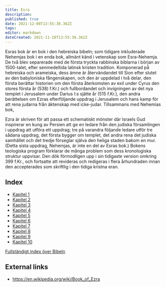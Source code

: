 ```yaml
---
title: Esra
description: 
published: true
date: 2021-12-08T13:55:38.362Z
tags: 
editor: markdown
dateCreated: 2021-11-28T13:55:38.362Z
---
```


Esras bok är en bok i den hebreiska bibeln; som tidigare inkluderade Nehemjas bok i en enda bok, allmänt känd i vetenskap som Esra–Nehemja. De två blev separerade med de första tryckta rabbinska biblarna i början av 1500-talet, efter senmedeltida latinsk kristen tradition. Komponerad på hebreiska och arameiska, dess ämne är återvändandet till Sion efter slutet av den babyloniska fångenskapen, och den är uppdelad i två delar, den första berättar historien om den första återkomsten av exil under Cyrus den stores första år (538) f.Kr.) och fullbordandet och invigningen av det nya templet i Jerusalem under Darius I:s sjätte år (515 f.Kr.), den andra berättelsen om Ezras efterföljande uppdrag i Jerusalem och hans kamp för att rena judarna från äktenskap med icke-judar. Tillsammans med Nehemias bok,

Ezra är skriven för att passa ett schematiskt mönster där Israels Gud inspirerar en kung av Persien att ge en ledare från den judiska församlingen i uppdrag att utföra ett uppdrag; tre på varandra följande ledare utför tre sådana uppdrag, det första bygger om templet, det andra rena det judiska samhället och det tredje förseglar själva den heliga staden bakom en mur. (Detta sista uppdrag, Nehemjas, är inte en del av Esras bok.) Bokens teologiska program förklarar de många problem som dess kronologiska struktur uppvisar. Den dök förmodligen upp i sin tidigaste version omkring 399 f.Kr., och fortsatte att revideras och redigeras i flera århundraden innan den accepterades som skriftlig i den tidiga kristna eran.

## Index

- [Kapitel 1](/sv/Bible/Ezra/1)
- [Kapitel 2](/sv/Bible/Ezra/2)
- [Kapitel 3](/sv/Bible/Ezra/3)
- [Kapitel 4](/sv/Bible/Ezra/4)
- [Kapitel 5](/sv/Bible/Ezra/5)
- [Kapitel 6](/sv/Bible/Ezra/6)
- [Kapitel 7](/sv/Bible/Ezra/7)
- [Kapitel 8](/sv/Bible/Ezra/8)
- [Kapitel 9](/sv/Bible/Ezra/9)
- [Kapitel 10](/sv/Bible/Ezra/10)


[Fullständigt index över Bibeln](/sv/index/bible)


## External links

- https://en.wikipedia.org/wiki/Book_of_Ezra